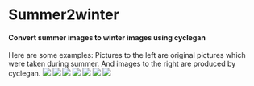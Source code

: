 # Summer2winter
#### Convert summer images to winter images using cyclegan
Here are some examples:
Pictures to the left are original pictures which were taken during summer. And images to the right are produced by cyclegan.
![](https://pp.userapi.com/c846016/v846016545/1169a3/L8q1p_UKOfQ.jpg)
![](https://pp.userapi.com/c846016/v846016545/1169ab/qfCnY6ubyqU.jpg)
![](https://pp.userapi.com/c846016/v846016545/1169b3/cdNUWlODjEg.jpg)
![](https://pp.userapi.com/c846016/v846016545/1169bb/VaR3PObavis.jpg)
![](https://pp.userapi.com/c846016/v846016545/1169c3/weWHqCxBsHk.jpg)
![](https://pp.userapi.com/c846016/v846016545/1169cb/x_rC8VSmyFA.jpg)
![](https://pp.userapi.com/c846016/v846016545/1169d3/c9mK7xF6pQQ.jpg)


